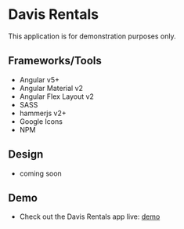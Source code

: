 # Davis Rentals
This application is for demonstration purposes only. 

## Frameworks/Tools
- Angular v5+
- Angular Material v2
- Angular Flex Layout v2
- SASS
- hammerjs v2+
- Google Icons
- NPM

## Design
- coming soon

## Demo
- Check out the Davis Rentals app live: [demo](http://davis.rentals/)
